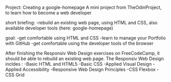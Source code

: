 Project: Creating a google-homepage
A mini project from TheOdinProject, to learn how to become a web developer

short briefing: -rebuild an existing web page, 
                 using HTML and CSS, also available developer tools
                 (here: google-homepage)

goal: -get comfortable using HTML and CSS
      -learn to manage your Portfolio with GitHub
      -get comfortable using the developer tools of the browser

After finishing the Responsiv Web Design exercises on FreeCodeCamp, it should be able to rebuild an existing web page. The Responsiv Web Design incldes : -Basic HTML and HTML5
          -Basic CSS
          -Applied Visual Design
          -Applied Accessibility
          -Responsive Web Design Principles
          -CSS Flexbox
          -CSS Grid